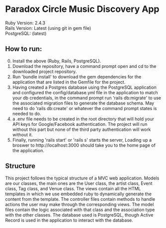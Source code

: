 # Paradox Circle Music Discovery App
Ruby Version: 2.4.3  
Rails Version: Latest (using git in gem file)  
PostgreSQL: (latest)

## How to run:
0. Install the above (Ruby, Rails, PostgreSQL).
1. Download the repository, have a command prompt open and cd to the downloaded project repository.
2. Run 'bundle install' to download the gem dependencies for the application that are listed in the Gemfile for the project.
3. Having created a Postgres database using the PostgreSQL application and configured the config/database.yml file in the application to match your db credentials, in the command prompt run 'rails db:migrate' to use the associated migration files to generate the database schema. May need to do 'rails db:create' or whatever the command prompt states is needed to do.
4. a .env file needs to be created in the root directory that will hold your API keys for Google/Facebook authentication. The project will run without this part but none of the third party authentication will work without it.
5. Finally, running 'rails start' or 'rails s' starts the server, Loading up a broswer to http://localhost:3000 should take you to the home page of the application.
## Structure
This project follows the typical structure of a MVC web application. Models are our classes, the main ones are the User class, the artist class, Event class, Tag class, and Venue class. The views contain all the HTML templates in which we use embedded ruby to dynamically generate the content from the template. The controller files contain methods to handle actions the user may make through the corresponding views. The model files contain the logic associated with that class and the association type with the other classes. The database used is PostgreSQL, though Active Record is used in the application to interact with the database.
